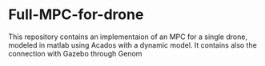 # Full-MPC-for-drone
This repository contains an implementaion of an MPC for a single drone, modeled in matlab using Acados with a dynamic model. It contains also the connection with Gazebo through Genom
